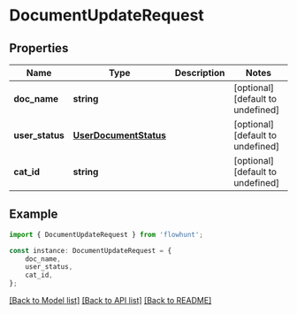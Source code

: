 # DocumentUpdateRequest


## Properties

Name | Type | Description | Notes
------------ | ------------- | ------------- | -------------
**doc_name** | **string** |  | [optional] [default to undefined]
**user_status** | [**UserDocumentStatus**](UserDocumentStatus.md) |  | [optional] [default to undefined]
**cat_id** | **string** |  | [optional] [default to undefined]

## Example

```typescript
import { DocumentUpdateRequest } from 'flowhunt';

const instance: DocumentUpdateRequest = {
    doc_name,
    user_status,
    cat_id,
};
```

[[Back to Model list]](../README.md#documentation-for-models) [[Back to API list]](../README.md#documentation-for-api-endpoints) [[Back to README]](../README.md)
